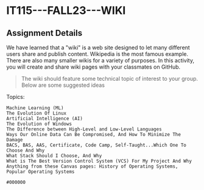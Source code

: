 # IT115---FALL23---WIKI
## Assignment Details
  We have learned that a  "wiki" is a web site designed to let many different users share and publish content. Wikipedia is the most famous example. There are also many smaller wikis for a variety of purposes. In this activity, you will create and share wiki pages with your classmates on GitHub. 

>The wiki should feature some technical topic of interest to your group. Below are some suggested ideas

Topics:

    Machine Learning (ML)
    The Evolution Of Linux
    Artificial Intelligence (AI)
    The Evolution of Windows
    The Difference between High-Level and Low-Level Languages
    Ways Our Online Data Can Be Compromised, And How To Minimize The Damage
    BACS, BAS, AAS, Certificate, Code Camp, Self-Taught...Which One To Choose And Why
    What Stack Should I Choose, And Why
    What is The Best Version Control System (VCS) For My Project And Why
    Anything from these Canvas pages: History of Operating Systems, Popular Operating Systems

`#000000`
